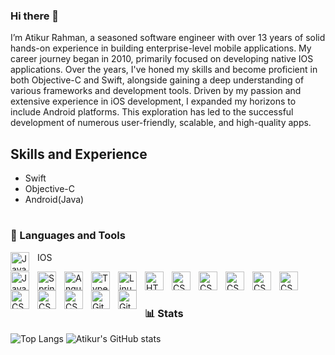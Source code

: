 ### Hi there 👋

I’m Atikur Rahman, a seasoned software engineer with over 13 years of solid hands-on experience in building enterprise-level mobile applications. My career journey began in 2010, primarily focused on developing native IOS applications. Over the years, I've honed my skills and become proficient in both Objective-C and Swift, alongside gaining a deep understanding of various frameworks and development tools. Driven by my passion and extensive experience in iOS development, I expanded my horizons to include Android platforms. This exploration has led to the successful development of numerous user-friendly, scalable, and high-quality apps.

## Skills and Experience
* Swift
* Objective-C
* Android(Java)

#

### 🧰 Languages and Tools
<img align="left" alt="Java" width="30px" style="padding-right:10px;" src="https://icons8.com/icon/20821/ios-logo"/> IOS

<img align="left" alt="Java" width="30px" style="padding-right:10px;" src="https://cdn.jsdelivr.net/gh/devicons/devicon/icons/swift/swift-original.svg"/>
<img align="left" alt="Spring" width="30px" style="padding-right:10px;" src="https://cdn.jsdelivr.net/gh/devicons/devicon/icons/objectivec/objectivec-plain.svg" />
<img align="left" alt="Angular" width="30px" style="padding-right:10px;" src="https://cdn.jsdelivr.net/gh/devicons/devicon/icons/xcode/xcode-original.svg" />
<img align="left" alt="TypeScript" width="30px" style="padding-right:10px;" src="https://cdn.jsdelivr.net/gh/devicons/devicon/icons/java/java-original.svg" />
<img align="left" alt="Linux" width="30px" style="padding-right:10px;" src="https://cdn.jsdelivr.net/gh/devicons/devicon/icons/android/android-original.svg" />
<img align="left" alt="HTML" width="30px" style="padding-right:10px;" src="https://cdn.jsdelivr.net/gh/devicons/devicon/icons/androidstudio/androidstudio-original.svg" />
<img align="left" alt="CSS" width="30px" style="padding-right:10px;" src="https://cdn.jsdelivr.net/gh/devicons/devicon/icons/php/php-original.svg" />
<img align="left" alt="CSS" width="30px" style="padding-right:10px;" src="https://cdn.jsdelivr.net/gh/devicons/devicon/icons/laravel/laravel-plain-wordmark.svg" />
<img align="left" alt="CSS" width="30px" style="padding-right:10px;" src="https://cdn.jsdelivr.net/gh/devicons/devicon/icons/javascript/javascript-original.svg" />
<img align="left" alt="CSS" width="30px" style="padding-right:10px;" src="https://cdn.jsdelivr.net/gh/devicons/devicon/icons/jquery/jquery-plain-wordmark.svg" />
<img align="left" alt="CSS" width="30px" style="padding-right:10px;" src="https://cdn.jsdelivr.net/gh/devicons/devicon/icons/mysql/mysql-original-wordmark.svg" />
<img align="left" alt="CSS" width="30px" style="padding-right:10px;" src="https://cdn.jsdelivr.net/gh/devicons/devicon/icons/sqlite/sqlite-original-wordmark.svg" />
<img align="left" alt="CSS" width="30px" style="padding-right:10px;" src="https://cdn.jsdelivr.net/gh/devicons/devicon/icons/html5/html5-plain-wordmark.svg" />
<img align="left" alt="CSS" width="30px" style="padding-right:10px;" src="https://cdn.jsdelivr.net/gh/devicons/devicon/icons/css3/css3-plain.svg" />
<!--<img align="left" alt="CSS" width="30px" style="padding-right:10px;" src="https://cdn.jsdelivr.net/gh/devicons/devicon/icons/nodejs/nodejs-original-wordmark.svg" />-->
<!--<img align="left" alt="CSS" width="30px" style="padding-right:10px;" src="https://cdn.jsdelivr.net/gh/devicons/devicon/icons/socketio/socketio-original-wordmark.svg" />-->
<img align="left" alt="Git" width="30px" style="padding-right:10px;" src="https://cdn.jsdelivr.net/gh/devicons/devicon/icons/git/git-original.svg" />
<img align="left" alt="GitHub" width="30px" style="padding-right:10px;" src="https://cdn.jsdelivr.net/gh/devicons/devicon/icons/github/github-original.svg" />

<br />

#

### 📊 Stats

![Top Langs](https://github-readme-stats.vercel.app/api/top-langs/?username=devatikurrahman&layout=compact)
![Atikur's GitHub stats](https://github-readme-stats.vercel.app/api?username=devatikurrahman&show_icons=true&theme=gruvbox)
